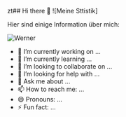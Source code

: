 zt## Hi there 👋
![Meine Sttistik]

Hier sind einige Information über mich:

![Werner](https://github-readme-stats.vercel.app/api?username=Codex8841&show_icons=true&theme=tokyonight)

- 🔭 I’m currently working on ...
- 🌱 I’m currently learning ...
- 👯 I’m looking to collaborate on ...
- 🤔 I’m looking for help with ...
- 💬 Ask me about ...
- 📫 How to reach me: ...
- 😄 Pronouns: ...
- ⚡ Fun fact: ...

